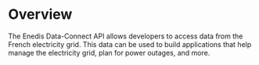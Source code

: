 # Overview

The Enedis Data-Connect API allows developers to access data from the French electricity grid. This data can be used to build applications that help manage the electricity grid, plan for power outages, and more.
